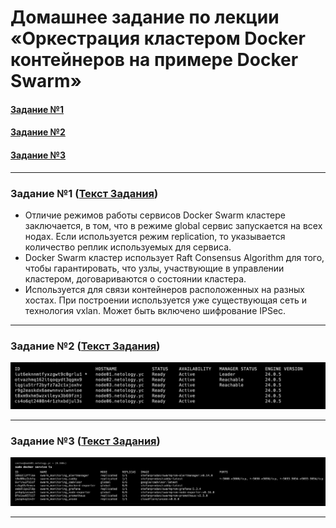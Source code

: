 # Домашнее задание по лекции «Оркестрация кластером Docker контейнеров на примере Docker Swarm»

#### [Задание №1](#задание-1-текст-задания)
#### [Задание №2](#задание-2-текст-задания)
#### [Задание №3](#задание-3-текст-задания)


---

### Задание №1 ([Текст Задания](https://github.com/netology-code/virtd-homeworks/tree/main/05-virt-05-docker-swarm#%D0%B7%D0%B0%D0%B4%D0%B0%D1%87%D0%B0-1))

- Отличие режимов работы сервисов Docker Swarm кластере заключается, в том, что в режиме global сервис запускается на всех нодах. Если используется режим replication, то указывается количество реплик используемых для сервиса.
- Docker Swarm кластер использует Raft Consensus Algorithm для того, чтобы гарантировать, что узлы, участвующие в управлении кластером, договариваются о состоянии кластера.
- Используется для связи контейнеров расположенных на разных хостах. При построении используется уже существующая сеть и технология vxlan. Может быть включено шифрование IPSec.

---

### Задание №2 ([Текст Задания](https://github.com/netology-code/virtd-homeworks/tree/main/05-virt-05-docker-swarm#%D0%B7%D0%B0%D0%B4%D0%B0%D1%87%D0%B0-2))

![hw-68-2-1.png](assets%2Fimages%2Fhw-68%2Fhw-68-2-1.png)

---

### Задание №3 ([Текст Задания](https://github.com/netology-code/virtd-homeworks/tree/main/05-virt-05-docker-swarm#%D0%B7%D0%B0%D0%B4%D0%B0%D1%87%D0%B0-3))

![hw-68-3-1.png](assets%2Fimages%2Fhw-68%2Fhw-68-3-1.png)

---
